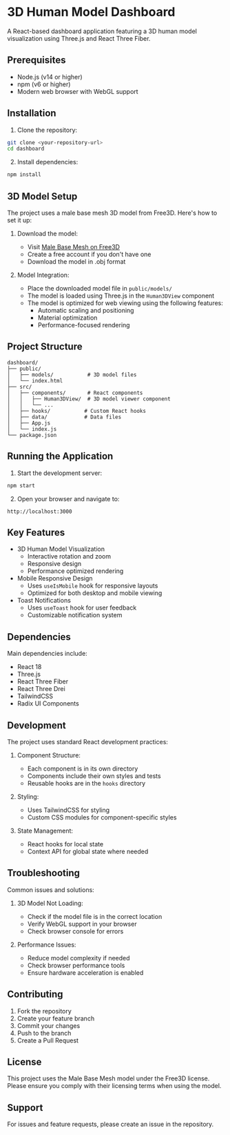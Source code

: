 # 3D Human Model Dashboard

A React-based dashboard application featuring a 3D human model visualization using Three.js and React Three Fiber.

## Prerequisites

- Node.js (v14 or higher)
- npm (v6 or higher)
- Modern web browser with WebGL support

## Installation

1. Clone the repository:

```bash
git clone <your-repository-url>
cd dashboard
```

2. Install dependencies:

```bash
npm install
```

## 3D Model Setup

The project uses a male base mesh 3D model from Free3D. Here's how to set it up:

1. Download the model:

   - Visit [Male Base Mesh on Free3D](https://free3d.com/3d-model/male-base-mesh-6682.html)
   - Create a free account if you don't have one
   - Download the model in .obj format

2. Model Integration:
   - Place the downloaded model file in `public/models/`
   - The model is loaded using Three.js in the `Human3DView` component
   - The model is optimized for web viewing using the following features:
     - Automatic scaling and positioning
     - Material optimization
     - Performance-focused rendering

## Project Structure

```
dashboard/
├── public/
│   ├── models/           # 3D model files
│   └── index.html
├── src/
│   ├── components/       # React components
│   │   ├── Human3DView/  # 3D model viewer component
│   │   └── ...
│   ├── hooks/           # Custom React hooks
│   ├── data/            # Data files
│   ├── App.js
│   └── index.js
└── package.json
```

## Running the Application

1. Start the development server:

```bash
npm start
```

2. Open your browser and navigate to:

```
http://localhost:3000
```

## Key Features

- 3D Human Model Visualization
  - Interactive rotation and zoom
  - Responsive design
  - Performance optimized rendering
- Mobile Responsive Design
  - Uses `useIsMobile` hook for responsive layouts
  - Optimized for both desktop and mobile viewing
- Toast Notifications
  - Uses `useToast` hook for user feedback
  - Customizable notification system

## Dependencies

Main dependencies include:

- React 18
- Three.js
- React Three Fiber
- React Three Drei
- TailwindCSS
- Radix UI Components

## Development

The project uses standard React development practices:

1. Component Structure:

   - Each component is in its own directory
   - Components include their own styles and tests
   - Reusable hooks are in the `hooks` directory

2. Styling:

   - Uses TailwindCSS for styling
   - Custom CSS modules for component-specific styles

3. State Management:
   - React hooks for local state
   - Context API for global state where needed

## Troubleshooting

Common issues and solutions:

1. 3D Model Not Loading:

   - Check if the model file is in the correct location
   - Verify WebGL support in your browser
   - Check browser console for errors

2. Performance Issues:
   - Reduce model complexity if needed
   - Check browser performance tools
   - Ensure hardware acceleration is enabled

## Contributing

1. Fork the repository
2. Create your feature branch
3. Commit your changes
4. Push to the branch
5. Create a Pull Request

## License

This project uses the Male Base Mesh model under the Free3D license. Please ensure you comply with their licensing terms when using the model.

## Support

For issues and feature requests, please create an issue in the repository.
